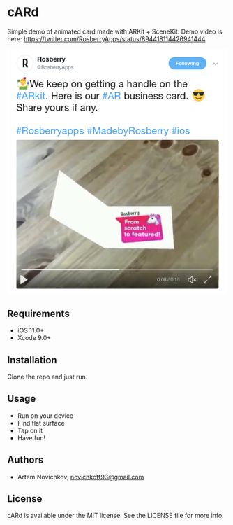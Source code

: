 # cARd

Simple demo of animated card made with ARKit + SceneKit. Demo video is here: https://twitter.com/RosberryApps/status/894418114426941444

<p align="center">
<a href="https://twitter.com/RosberryApps/status/894418114426941444">
<img src=".github/demo.png" alt="Rosberry Card" />
</a>
</p>

## Requirements

- iOS 11.0+
- Xcode 9.0+

## Installation

Clone the repo and just run.

## Usage

- Run on your device
- Find flat surface
- Tap on it
- Have fun!

## Authors

* Artem Novichkov, novichkoff93@gmail.com

## License

cARd is available under the MIT license. See the LICENSE file for more info.
